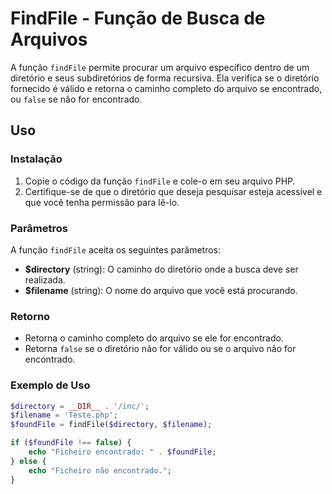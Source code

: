 # FindFile - Função de Busca de Arquivos

A função `findFile` permite procurar um arquivo específico dentro de um diretório e seus subdiretórios de forma recursiva. Ela verifica se o diretório fornecido é válido e retorna o caminho completo do arquivo se encontrado, ou `false` se não for encontrado.

## Uso

### Instalação

1. Copie o código da função `findFile` e cole-o em seu arquivo PHP.
2. Certifique-se de que o diretório que deseja pesquisar esteja acessível e que você tenha permissão para lê-lo.

### Parâmetros

A função `findFile` aceita os seguintes parâmetros:

- **$directory** (string): O caminho do diretório onde a busca deve ser realizada.
- **$filename** (string): O nome do arquivo que você está procurando.

### Retorno

- Retorna o caminho completo do arquivo se ele for encontrado.
- Retorna `false` se o diretório não for válido ou se o arquivo não for encontrado.

### Exemplo de Uso

```php
$directory = __DIR__ . '/inc/';
$filename = 'Teste.php';
$foundFile = findFile($directory, $filename);

if ($foundFile !== false) {
    echo "Ficheiro encontrado: " . $foundFile;
} else {
    echo "Ficheiro não encontrado.";
}
